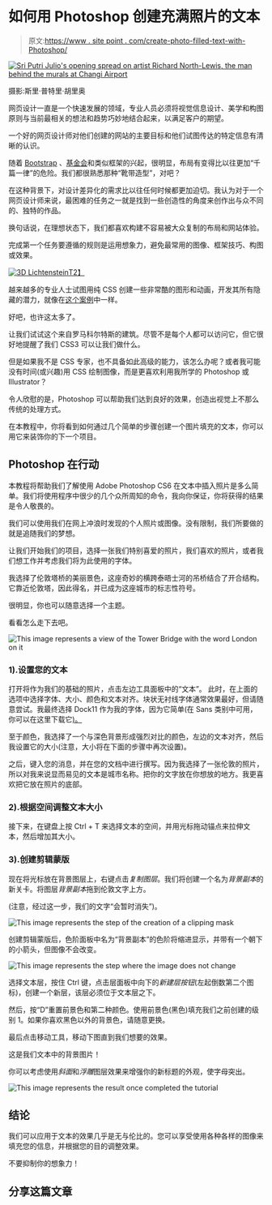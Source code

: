 # 如何用 Photoshop 创建充满照片的文本

> 原文:[https://www . site point . com/create-photo-filled-text-with-Photoshop/](https://www.sitepoint.com/create-photo-filled-text-with-photoshop/)

[![Sri Putri Julio's opening spread on artist Richard North-Lewis, the man behind the murals at Changi Airport](../Images/4f30c5fb20a0aeed93dc6d4665b1a4c8.png)](http://modernpost.wordpress.com/2009/10/02/changi-class-oct/)

摄影:斯里·普特里·胡里奥

网页设计一直是一个快速发展的领域，专业人员必须将视觉信息设计、美学和构图原则与当前最相关的想法和趋势巧妙地结合起来，以满足客户的期望。

一个好的网页设计师对他们创建的网站的主要目标和他们试图传达的特定信息有清晰的认识。

随着 [Bootstrap](http://getbootstrap.com/) 、[基金会](http://foundation.zurb.com/)和类似框架的兴起，很明显，布局有变得比以往更加“千篇一律”的危险。我们都很熟悉那种“靴带造型”，对吧？

在这种背景下，对设计差异化的需求比以往任何时候都更加迫切。我认为对于一个网页设计师来说，最困难的任务之一就是找到一些创造性的角度来创作出与众不同的、独特的作品。

换句话说，在理想状态下，我们都喜欢构建不容易被大众复制的布局和网站体验。

完成第一个任务要遵循的规则是运用想象力，避免最常用的图像、框架技巧、构图或效果。

[![3D Lichtenstein](../Images/aaf23f6ac4ef7bdd4cbb24dbc036258b.png)T2】](http://patrickdbakke.com/projects/lichtenstein/)

越来越多的专业人士试图用纯 CSS 创建一些非常酷的图形和动画，开发其所有隐藏的潜力，就像在[这个案例](http://patrickdbakke.com/projects/lichtenstein/)中一样。

好吧，也许这太多了。

让我们试试这个来自罗马科尔特斯的建筑。尽管不是每个人都可以访问它，但它很好地提醒了我们 CSS3 可以让我们做什么。

但是如果我不是 CSS 专家，也不具备如此高级的能力，该怎么办呢？或者我可能没有时间(或兴趣)用 CSS 绘制图像，而是更喜欢利用我所学的 Photoshop 或 Illustrator？

令人欣慰的是，Photoshop 可以帮助我们达到良好的效果，创造出视觉上不那么传统的处理方式。

在本教程中，你将看到如何通过几个简单的步骤创建一个图片填充的文本，你可以用它来装饰你的下一个项目。

## Photoshop 在行动

本教程将帮助我们了解使用 Adobe Photoshop CS6 在文本中插入照片是多么简单。我们将使用程序中很少的几个众所周知的命令，我向你保证，你将获得的结果是令人敬畏的。

我们可以使用我们在网上冲浪时发现的个人照片或图像。没有限制，我们所要做的就是追随我们的梦想。

让我们开始我们的项目，选择一张我们特别喜爱的照片，我们喜欢的照片，或者我们想工作并考虑我们将为此使用的字体。

我选择了伦敦塔桥的美丽景色，这座奇妙的横跨泰晤士河的吊桥结合了开合结构。它靠近伦敦塔，因此得名，并已成为这座城市的标志性符号。

很明显，你也可以随意选择一个主题。

看看怎么走下去吧。

![This image represents a view of the Tower Bridge with the word London on it](../Images/802176db33b53575d1c5e260fa6e7ef6.png)

### 1).设置您的文本

打开将作为我们的基础的照片，点击左边工具面板中的“文本”。
此时，在上面的选项中选择字体、大小、颜色和文本对齐。块状无衬线字体通常效果最好，但请随意尝试。我最终选择 Dock11 作为我的字体，因为它简单(在 Sans 类别中可用，你可以在这里下载它[)。](http://www.dafont.com/dock-11.font)

至于颜色，我选择了一个与深色背景形成强烈对比的颜色，左边的文本对齐，然后我设置它的大小(注意，大小将在下面的步骤中再次设置)。

之后，键入您的消息，并在您的文档中进行撰写。因为我选择了一张伦敦的照片，所以对我来说显而易见的文本是城市名称。把你的文字放在你想放的地方。我更喜欢把它放在照片的底部。

### 2).根据空间调整文本大小

接下来，在键盘上按 Ctrl + T 来选择文本的空间，并用光标拖动锚点来拉伸文本，然后增加其大小。

### 3).创建剪辑蒙版

现在将光标放在背景图层上，右键点击*复制图层*。我们将创建一个名为*背景副本*的新关卡。将图层*背景副本*拖到伦敦文字上方。

(注意，经过这一步，我们的文字“会暂时消失”)。

![This image represents the step of the creation of a clipping mask](../Images/c0c8e0ce2454cb9a768d66bfeec50866.png)

创建剪辑蒙版后，色阶面板中名为“背景副本”的色阶将缩进显示，并带有一个朝下的小箭头，但图像不会改变。

![This image represents the step where the image does not change](../Images/c5b6283c90531f09ea77c3e12695a92d.png)

选择文本层，按住 Ctrl 键，点击层面板中向下的*新建层按钮*(左起倒数第二个图标)，创建一个新层，该层必须位于文本层之下。

然后，按“D”重置前景色和第二种颜色。使用前景色(黑色)填充我们之前创建的级别 1。如果你喜欢黑色以外的背景色，请随意更换。

最后点击移动工具，移动下图直到我们想要的效果。

这是我们文本中的背景图片！

你可以考虑使用*斜面*和*浮雕*图层效果来增强你的新标题的外观，使字母突出。

![This image represents the result once completed the tutorial](../Images/b2088b397a2413e9f08cafd954e07d3f.png)

## 结论

我们可以应用于文本的效果几乎是无与伦比的。您可以享受使用各种各样的图像来填充您的信息，并根据您的目的调整效果。

不要抑制你的想象力！

## 分享这篇文章